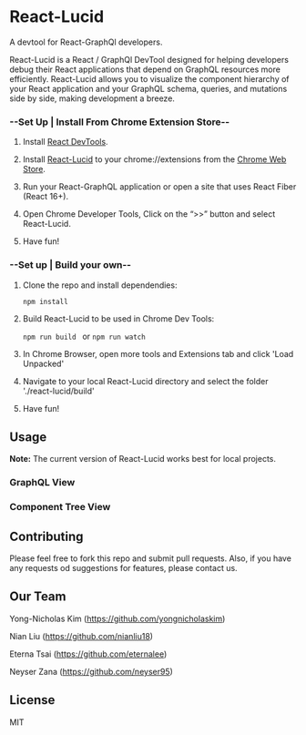 # React-Lucid
A devtool for React-GraphQl developers.

React-Lucid is a React / GraphQl DevTool designed for helping developers debug their React applications that depend on GraphQL resources more efficiently. React-Lucid allows you to visualize the component hierarchy of your React application and your GraphQL schema, queries, and mutations side by side, making development a breeze.

### --Set Up | Install From Chrome Extension Store--

1. Install <a href="https://chrome.google.com/webstore/detail/react-developer-tools/fmkadmapgofadopljbjfkapdkoienihi?hl=en">React DevTools</a>. 

2. Install <a href="https://chrome.google.com/webstore/detail/debux/ooihnkghpifccalpfakdnlolfaiidfjp?authuser=1">React-Lucid</a> to your chrome://extensions from the <a href="https://chrome.google.com/webstore/category/extensions">Chrome Web Store</a>.

3. Run your React-GraphQL application or open a site that uses React Fiber (React 16+).

4. Open Chrome Developer Tools, Click on the “>>” button and select React-Lucid.

5. Have fun!

### --Set up | Build your own--

1. Clone the repo and install dependendies: 

    ```npm install```

2. Build React-Lucid to be used in Chrome Dev Tools: 

    ```npm run build ``` or ```npm run watch```

3. In Chrome Browser, open more tools and Extensions tab and click 'Load Unpacked' 

4. Navigate to your local React-Lucid directory and select the folder './react-lucid/build'

5. Have fun!

## Usage
**Note:**  The current version of React-Lucid works best for local projects. 

### GraphQL View

### Component Tree View

## Contributing

Please feel free to fork this repo and submit pull requests. Also, if you have any requests od suggestions for features, please contact us.

## Our Team

Yong-Nicholas Kim (https://github.com/yongnicholaskim)

Nian Liu (https://github.com/nianliu18)

Eterna Tsai (https://github.com/eternalee)

Neyser Zana (https://github.com/neyser95)

## License
MIT
